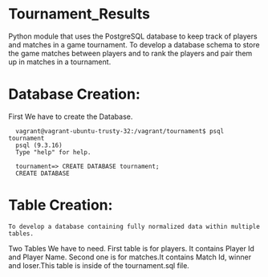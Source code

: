 # Tournament_Results
Python module that uses the PostgreSQL database to keep track of players and matches in a game tournament.
To develop a database schema to store the game matches between players and to rank the players and pair them up in matches in a tournament.
# Database Creation:
   First We have to create the Database.
   
      vagrant@vagrant-ubuntu-trusty-32:/vagrant/tournament$ psql tournament
      psql (9.3.16)
      Type "help" for help.

      tournament=> CREATE DATABASE tournament;
      CREATE DATABASE
    
 # Table Creation:   
    To develop a database containing fully normalized data within multiple tables. 
   Two Tables We have to need. First table is for players. It contains Player Id and Player Name. 
   Second one is for matches.It contains Match Id, winner and loser.This table is inside of the <a> tournament.sql </a> file.
    
